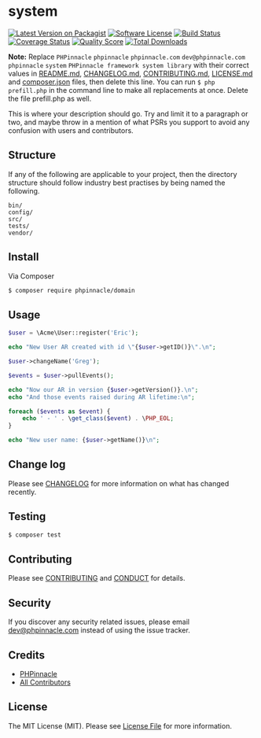 # system

[![Latest Version on Packagist][ico-version]][link-packagist]
[![Software License][ico-license]](LICENSE.md)
[![Build Status][ico-travis]][link-travis]
[![Coverage Status][ico-scrutinizer]][link-scrutinizer]
[![Quality Score][ico-code-quality]][link-code-quality]
[![Total Downloads][ico-downloads]][link-downloads]

**Note:** Replace ```PHPinnacle``` ```phpinnacle``` ```phpinnacle.com``` ```dev@phpinnacle.com``` ```phpinnacle``` ```system``` ```PHPinnacle framework system library``` with their correct values in [README.md](README.md), [CHANGELOG.md](CHANGELOG.md), [CONTRIBUTING.md](CONTRIBUTING.md), [LICENSE.md](LICENSE.md) and [composer.json](composer.json) files, then delete this line. You can run `$ php prefill.php` in the command line to make all replacements at once. Delete the file prefill.php as well.

This is where your description should go. Try and limit it to a paragraph or two, and maybe throw in a mention of what
PSRs you support to avoid any confusion with users and contributors.

## Structure

If any of the following are applicable to your project, then the directory structure should follow industry best practises by being named the following.

```
bin/        
config/
src/
tests/
vendor/
```


## Install

Via Composer

``` bash
$ composer require phpinnacle/domain
```

## Usage

``` php
$user = \Acme\User::register('Eric');

echo "New User AR created with id \"{$user->getID()}\".\n";

$user->changeName('Greg');

$events = $user->pullEvents();

echo "Now our AR in version {$user->getVersion()}.\n";
echo "And those events raised during AR lifetime:\n";

foreach ($events as $event) {
    echo ' - ' . \get_class($event) . \PHP_EOL;
}

echo "New user name: {$user->getName()}\n";
```

## Change log

Please see [CHANGELOG](CHANGELOG.md) for more information on what has changed recently.

## Testing

``` bash
$ composer test
```

## Contributing

Please see [CONTRIBUTING](CONTRIBUTING.md) and [CONDUCT](CONDUCT.md) for details.

## Security

If you discover any security related issues, please email dev@phpinnacle.com instead of using the issue tracker.

## Credits

- [PHPinnacle][link-author]
- [All Contributors][link-contributors]

## License

The MIT License (MIT). Please see [License File](LICENSE.md) for more information.

[ico-version]: https://img.shields.io/packagist/v/phpinnacle/system.svg?style=flat-square
[ico-license]: https://img.shields.io/badge/license-MIT-brightgreen.svg?style=flat-square
[ico-travis]: https://img.shields.io/travis/phpinnacle/system/master.svg?style=flat-square
[ico-scrutinizer]: https://img.shields.io/scrutinizer/coverage/g/phpinnacle/system.svg?style=flat-square
[ico-code-quality]: https://img.shields.io/scrutinizer/g/phpinnacle/system.svg?style=flat-square
[ico-downloads]: https://img.shields.io/packagist/dt/phpinnacle/system.svg?style=flat-square

[link-packagist]: https://packagist.org/packages/phpinnacle/system
[link-travis]: https://travis-ci.org/phpinnacle/system
[link-scrutinizer]: https://scrutinizer-ci.com/g/phpinnacle/system/code-structure
[link-code-quality]: https://scrutinizer-ci.com/g/phpinnacle/system
[link-downloads]: https://packagist.org/packages/phpinnacle/system
[link-author]: https://github.com/phpinnacle
[link-contributors]: ../../contributors
